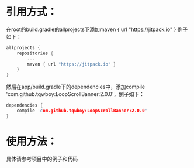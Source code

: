 引用方式：
===

在root的build.gradle的allprojects下添加maven { url "https://jitpack.io" }
例子如下：
```c
allprojects {
	repositories {
		...
		maven { url "https://jitpack.io" }
	}
}
```

然后在app/build.gradle下的dependencies中，添加compile 'com.github.tqwboy:LoopScrollBanner:2.0.0'，例子如下：
```c
dependencies {
	compile 'com.github.tqwboy:LoopScrollBanner:2.0.0'
}
```

使用方法：
===
具体请参考项目中的例子和代码
